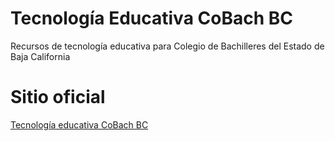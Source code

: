 # Tecnología Educativa CoBach BC

Recursos de tecnología educativa para Colegio de Bachilleres del Estado de Baja California

# Sitio oficial
[Tecnología educativa CoBach BC](http://edutec.cobachbc.edu.mx/)

